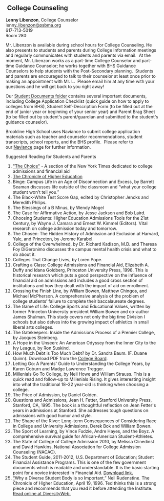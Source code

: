  College Counseling
-------------------

**Lenny Libenzon**, College Counselor  
lenny\_libenzon@psbma.org  
617-713-5019  
Room 280  
  
Mr. Libenzon is available during school hours for College Counseling. He also presents to students and parents during College Information meetings and regularly communicates with students and parents via email.  At the moment, Mr. Libenzon works as a part-time College Counselor and part-time Guidance Counselor; he works together with BHS Guidance Counselors to help students with the Post-Secondary planning.  Students and parents are encouraged to talk to their counselor at least once prior to making an appointment with Mr. L.  Please email him at any time with your questions and he will get back to you right away!  
  
Our ﻿[Student Documents folder](https://drive.google.com/open?id=0B6If7_KxeX3jVnVkWDRmLWxUUUk)﻿ contains several important documents, including College Application Checklist (quick guide on how to apply to colleges from BHS), Student Self-Description Form (to be filled out at the end of junior year or beginning of your senior year) and Parent Brag Sheet (to be filled out by student's parent/guardian and submitted to the student's guidance counselor).  
  
Brookline High School uses Naviance to submit college application materials such as teacher and counselor recommendations, student transcripts, school reports, and the BHS profile.  Please refer to our [Naviance](http://bhs.brookline.k12.ma.us/naviance.html) page for further information.  
  
Suggested Reading for Students and Parents

1.  ["The Choice"](http://thechoice.blogs.nytimes.com/) \- A section of the New York Times dedicated to college admissions and financial aid
2.  [The Chronicle of Higher Education](http://www.chronicle.com/)
3.  Binge: Campus Life in an Age of Disconnection and Excess, by Barrett Seaman discusses life outside of the classroom and “what your college student won't tell you.”
4.  The Black-White Test Score Gap, edited by Christopher Jencks and Meredith Philips.
5.  The Blessings of a B Minus, by Wendy Mogel
6.  The Case for Affirmative Action, by Jesse Jackson and Bob Laird.
7.  Choosing Students: Higher Education Admissions Tools for the 21st Century, by Wayne J. Camara and Ernest W. Kimmel (Editors). Vital research on college admission today and tomorrow.
8.  The Chosen: The Hidden History of Admission and Exclusion at Harvard, Yale, and Princeton, by Jerome Karabel.
9.  College of the Overwhelmed, by Dr. Richard Kadison, M.D. and Theresa Foy DiGeronimo discusses the campus mental health crisis and what to do about it.
10.  Colleges That Change Lives, by Loren Pope.
11.  Crafting a Class: College Admissions and Financial Aid, Elizabeth A. Duffy and Idana Goldberg, Princeton University Press, 1998. This is historical research which puts a good perspective on the influence of financial aid on admissions and includes a good cross section of institutions and how they dealt with the impact of aid on enrollment.
12.  Crossing the Finish Line, by William Bowen, Matthew Chingos, and Michael McPherson. A comprehensive analysis of the problem of college students’ failure to complete their baccalaureate degrees.
13.  The Game of Life: College Sports and Educational Values, written by former Princeton University president William Bowen and co-author James Shulman. This study covers not only the big time Division I schools but also delves into the growing impact of athletics in small liberal arts colleges.
14.  The Gatekeepers: Inside the Admissions Process of a Premier College, by Jacques Steinberg.
15.  A Hope in the Unseen: An American Odyssey from the Inner City to the Ivy League, by Ron Suskind.
16.  How Much Debt is Too Much Debt? by Dr. Sandra Baum. (F. Duane Quinn). Download PDF from the [College Board](http://professionals.collegeboard.com/data-reports-research/cb/debt).
17.  Letting Go: A Parents' Guide to Understanding the College Years, by Karen Coburn and Madge Lawrence Tregger.
18.  Millenials Go To College, by Neil Howe and William Strauss. This is a quick read and follow-up to Millenials Rising. It gives interesting insight into what the traditional 18–22 year-old is thinking when choosing a college.
19.  The Price of Admission, by Daniel Golden.
20.  Questions and Admissions, Jean H. Fetter, Stanford University Press, Stanford, CA, 1995. The book is a thoughtful reflection on Jean Fetter's years in admissions at Stanford. She addresses tough questions on admissions with good humor and style.
21.  The Shape of the River: Long-term Consequences of Considering Race in College and University Admissions, Derek Bok and William Bowen.
22.  The Sport of Learning, by Vince Fudzie, Andre Hayes, and the Boyz. A comprehensive survival guide for African-American Student-Athletes.
23.  The State of College of College Admission 2010, by Melissa Clinedinst and David Hawkins. National Association for College Admission Counseling (NACAC).
24.  The Student Guide, 2011-2012, U.S. Department of Education; Student Financial Assistance Programs. This is one of the few government documents which is readable and understandable. It is the basic starting point for a novice interested in Financial Aid. [Download link.](http://studentaid.ed.gov/students/publications/student_guide/index.html)
25.  [“](http://studentaid.ed.gov/students/publications/student_guide/index.html)Why a Diverse Student Body is so Important,” Neil Rudenstine. The Chronicle of Higher Education, April 19, 1996. Ted thinks this is a strong piece and recommends that you read it before attending the Institute.  [Read online at DiversityWeb.](http://www.diversityweb.org/research_and_trends/political_legal_issues/affirmative_action_policies/why_diverse_important.cfm)